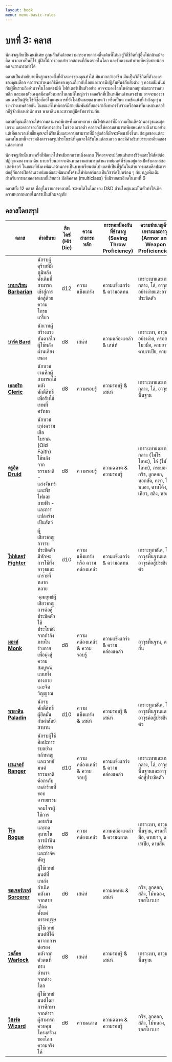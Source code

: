 ```yaml
---
layout: book
menu: menu-basic-rules
---
```

# บทที่ 3: คลาส

นักผจญภัยเป็นคนพิเศษ ถูกผลักดันด้วยความกระหายความตื่นเต้นที่ได้มุ่งสู่วิถีชีวิตที่ผู้อื่นไม่กล้าแม้จะคิด พวกเขาเป็นฮีโร่ ผู้ฝักใฝ่การออกสำรวจสถานที่อันตรายในโลก และรับความท้าทายที่หญิงชายน้อยคนจะสามารถทำได้

คลาสเป็นคำอธิบายพื้นฐานของสิ่งที่ตัวละครของคุณทำได้ มันมากกว่าอาชีพ มันเป็นวิถีชีวิตที่ตัวละครของคุณเลือก คลาสจะกำหนดวิธีคิดของคุณเกี่ยวกับโลกและการมีปฏิสัมพันธ์กับสิ่งต่าง ๆ ความสัมพันธ์กับผู้อื่นรวมถึงอำนาจในโลกต่างมิติ ไฟท์เตอร์เป็นตัวอย่าง อาจจะมองโลกในด้านกลยุทธ์และการหลบหลีก และมองตัวเองเสมือนตัวหมากในเกมที่ใหญ่กว่า เคลอริกที่เป็นเหมือนด้านตรงข้าม อาจจะมองว่าตนเองเป็นผู้รับใช้ที่ซื่อสัตย์ในแผนการที่ยังไม่เปิดเผยของเทพเจ้า หรือเป็นความขัดแย้งที่กำลังคุกรุ่นระหว่างเทพด้วยกัน ในขณะที่ไฟท์เตอร์มีสายสัมพันธ์กับกองกำลังทหารรับจ้างหรือกองทัพ เหล่าเคลอริกก็รู้จักกับเหล่านักบวช พาลาดิน และสาวกผู้มีศรัทธาร่วมกัน

คลาสที่คุณเลือกจะให้ความสามารถพิเศษที่หลากหลาย เช่นไฟท์เตอร์ที่มีความเป็นเลิศด้านอาวุธและชุดเกราะ และคาถาของวิซาร์ดบางอย่าง ในช่วงเลเวลต่ำ คลาสจะให้ความสามารถพิเศษแค่สองถึงสามอย่าง แต่เมื่อเลเวลเพิ่มขึ้นคุณจะได้รับเพิ่มและความสามารถที่มีอยู่แล้วก็มักจะพัฒนายิ่งขึ้นน ข้อมูลของแต่ละคลาสในบทนี้จะรวมถึงตารางสรุปประโยชน์ที่คุณจะได้รับในแต่ละเลเวล และมีคำอธิบายรายละเอียดของแต่ละคลาส

นักผจญภัยนั้นบางครั้งก็พัฒนาไปจนมีมากกว่าหนึ่งคลาส โร็คอาจจะเปลี่ยนเส้นทางชีวิตและให้สัตย์ต่อปฏิญาณของพาลาดิน บาบาเรียนอาจจะค้นพบความสามารถด้านเวทย์มนต์ที่ซ่อนอยู่และเปิดรับคลาสซอเซอร์เรอร์ ในขณะที่ยังคงพัฒนาด้านการเป็นบาบาเรียนต่อไป เอลฟ์เป็นที่รู้กันในด้านการผสมศิลปะการต่อสู้กับการฝึกด้านเวทย์มนต์และพัฒนาทั้งด้านไฟท์เตอร์และเป็นวิซาร์ดไปพร้อม ๆ กัน กฏเพิ่มเติมสำหรับการผสมคลาสแบบนี้เรียกว่า มัลติคลาส (multiclass) ซึ่งมีรายละเอียดในบทที่ 6

คลาสทั้ง 12 คลาส ที่อยู่ในรายการคลาสนี้ จะพบได้ในโลกของ D&D ส่วนใหญ่และเป็นตัวทำให้เกิดความหลากหลายในการเป็นนักผจญภัย

## คลาสโดยสรุป

| คลาส                                               | คำอธิบาย                                                                                                                              | ฮิทไดซ์ <br />(Hit Die) | ความสามารถหลัก        | การทอยป้องกันที่ชำนาญ<br />(Saving Throw Proficiency) | ความชำนาญด้านเกราะและอาวุธ <br />(Armor and Weapon Proficiencies)                                                                                      |
| -------------------------------------------------- | ------------------------------------------------------------------------------------------------------------------------------------- | ----------------- | --------------------- | ----------------------------------------------- | ------------------------------------------------------------------------------------------------------------------------------------------------ |
| **[บาบาเรียน Barbarian](../classes/barbarian)**  | นักรบผู้ดุร้ายที่มีภูมิหลังดั้งเดิมที่สามารถเข้าสู่การต่อสู้ด้วยความโกรธเกรี้ยว                                                       | d12               | ความแข็งแกร่ง         | ความแข็งแกร่ง & ความอดทน                        | เกราะเบาและเกราะกลาง, โล่, อาวุธอย่างง่ายและอาวุธประชิดตัว                                                                                       |
| **[บาร์ด Bard](../classes/bard)**                | นักเวทผู้สร้างแรงบันดาลใจผู้ใช้พลังผ่านเสียงเพลง                                                                                      | d8                | เสน่ห์                | ความคล่องแคล่ว & เสน่ห์                         | เกราะเบา, อาวุธอย่างง่าย, ครอสโบวมือ, ดาบยาว, ดาบเรเปีย, ดาบสั้น                                                                                 |
| **[เคลอริก Cleric](../classes/cleric)**          | นักบวชเจนศึกผู้สามารถใช้พลังศักดิ์สิทธิ์เพื่อรับใช้เทพที่ศรัทธา                                                              | d8                | ความรอบรู้                | ความรอบรู้ & เสน่ห์                               | เกราะเบาและเกราะกลาง, โล่, อาวุธพื้นฐาน                                                                                                  |
| **[ดรูอิด Druid](../classes/druid)**             | นักบวชแห่งความเชื่อโบราณ (Old Faith) ใช้พลังจากธรรมชาติ - แสงจันทร์และพืช ไฟและสายฟ้า - และการแปลงร่างเป็นสัตว์ | d8                | ความรอบรู้                | ความฉลาด & ความรอบรู้                           | เกราะเบาและเกราะกลาง (ไม่ใช่โลหะ), โล่ (ไม่ใช่โลหะ), กระบอง, กริช, ลูกดอก, หอกซัด, คฑา, ไม้พลอง, ดาบโค้ง, เคียว, สลิง, หอก |
| **[ไฟท์เตอร์ Fighter](../classes/fighter)**      | ผู้เชี่ยวชาญการรบประชิดตัว มีทักษะการใช้ทั้งอาวุธและเกราะที่หลากหลาย                                                               | d10               | ความแข็งแกร่ง หรือ ความคล่องแคล่ว | ความแข็งแกร่ง & ความอดทน                         | เกราะทุกชนิด, โล่, อาวุธพื้นฐานและอาวุธต่อสู้ประชิดตัว                                                                                                   |
| **[มองค์ Monk](../classes/monk)**                | จอมยุทธ์ผู้เชี่ยวชาญการต่อสู้ประชิดตัว ใช้ประโยชน์จากกำลังภายในร่างกายเพื่อมุ่งสู่ความสมบูรณ์แบบทั้งทางกายและจิตวิญญาณ                            | d8                | ความคล่องแคล่ว & ความรอบรู้    | ความแข็งแกร่ง & ความคล่องแคล่ว                            | อาวุธพื้นฐาน, ดาบสั้น                                                                                                                      |
| **[พาลาดิน Paladin](../classes/paladin)**        | นักรบศักดิ์สิทธิ์ผู้ยึดมั่นกับคำสัตย์สาบาน                                                                                                 | d10               | ความแข็งแกร่ง & เสน่ห์   | ความรอบรู้ & เสน่ห์                               | เกราะทุกชนิด, โล่, อาวุธพื้นฐานและอาวุธต่อสู้ประชิดตัว                                                                                                   |
| **[เรนเจอร์ Ranger](../classes/ranger)**         | นักรบผู้ใช้ศิลปะการรบอย่างกล้าหาญและเวทย์มนต์ธรรมชาติต่อกรกับเหล่าร้ายที่ขอบอารยธรรม                                    | d10               | ความคล่องแคล่ว & ความรอบรู้    | ความแข็งแกร่ง & ความคล่องแคล่ว                            | เกราะเบาและเกราะกลาง, โล่, อาวุธพื้นฐานและอาวุธต่อสู้ประชิดตัว                                                                                      |
| **[โร๊ก Rogue](../classes/rogue)**               | จอมโจรผู้ใช้การลอบเร้นและกลอุบายในการฝ่าฟันอุปสรรคและกำจัดศัตรู                                                           | d8                | ความคล่องแคล่ว             | ความคล่องแคล่ว & ความฉลาด                        | เกราะเบา, อาวุธพื้นฐาน, ครอสโบวมือ, ดาบยาว, ดาบเรเปีย, ดาบสั้น                                                                    |
| **[ซอเซอร์เรอร์ Sorcerer](../classes/sorcerer)** | ผู้ใช้เวทย์มนต์ที่แหล่งกำเนิดพลังมาจากสายเลือดตั้งแต่บรรพบุรุษ                                                                        | d6                | เสน่ห์              | ความอดทน & เสน่ห์                         | กริช, ลูกดอก, สลิง, ไม้พลอง, ครอสโบวเบา                                                                                           |
| **[วอล็อค Warlock](../classes/warlock)**         | ผู้ใช้เวทย์มนต์ที่ได้มาจากการต่อรองพลังจากตัวตนที่ทรงอำนาจจากต่างโลก                                                                  | d8                | เสน่ห์              | ความรอบรู้ & เสน่ห์                               | เกราะเบา, อาวุธพื้นฐาน                                                                                                                      |
| **[วิซาร์ด Wizard](../classes/wizard)**          | ผู้ใช้เวทย์มนต์โดยการศึกษาจากตำรา ผู้สามารถควบคุมโครงสร้างของโลกความจริงได้                                                           | d6                | ความฉลาด          | ความฉลาด & ความรอบรู้                           | กริช, ลูกดอก, สลิง, ไม้พลอง, ครอสโบวเบา                                                                                           |
